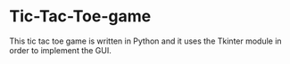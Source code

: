 # Tic-Tac-Toe-game
This tic tac toe game is written in Python and it uses the Tkinter module in order to implement the GUI.
